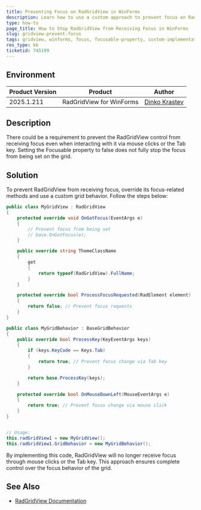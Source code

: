```yaml
---
title: Preventing Focus on RadGridView in WinForms
description: Learn how to use a custom approach to prevent focus on RadGridView in WinForms.
type: how-to
page_title: How to Stop RadGridView from Receiving Focus in WinForms
slug: gridview-prevent-focus
tags: gridview, winforms, focus, focusable-property, custom-implementation
res_type: kb
ticketid: 745199
---
```


## Environment
|Product Version|Product|Author|
|----|----|----|
|2025.1.211|RadGridView for WinForms|[Dinko Krastev](https://www.telerik.com/blogs/author/dinko-krastev)|

## Description

There could be a requirement to prevent the RadGridView control from receiving focus even when interacting with it via mouse clicks or the Tab key. Setting the Focusable property to false does not fully stop the focus from being set on the grid.

## Solution

To prevent RadGridView from receiving focus, override its focus-related methods and use a custom grid behavior. Follow the steps below:

````C#
public class MyGridView : RadGridView
{
    protected override void OnGotFocus(EventArgs e)
    {
        // Prevent focus from being set
        // base.OnGotFocus(e);
    }

    public override string ThemeClassName
    {
        get
        {
            return typeof(RadGridView).FullName;
        }
    }

    protected override bool ProcessFocusRequested(RadElement element)
    {
        return false; // Prevent focus requests
    }
}

public class MyGridBehavior : BaseGridBehavior
{
    public override bool ProcessKey(KeyEventArgs keys)
    {
        if (keys.KeyCode == Keys.Tab)
        {
            return true; // Prevent focus change via Tab key
        }

        return base.ProcessKey(keys);
    }

    protected override bool OnMouseDownLeft(MouseEventArgs e)
    {
        return true; // Prevent focus change via mouse click
    }
}


// Usage:
this.radGridView1 = new MyGridView();
this.radGridView1.GridBehavior = new MyGridBehavior();

````

By implementing this code, RadGridView will no longer receive focus through mouse clicks or the Tab key. This approach ensures complete control over the focus behavior of the grid.

## See Also
- [RadGridView Documentation](https://docs.telerik.com/devtools/winforms/controls/gridview/overview)
